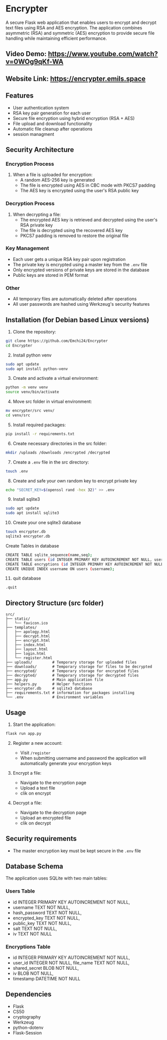 # Encrypter

A secure Flask web application that enables users to encrypt and decrypt text files using RSA and AES encryption. The application combines asymmetric (RSA) and symmetric (AES) encryption to provide secure file handling while maintaining efficient performance.

## Video Demo:  https://www.youtube.com/watch?v=0WOg9qKf-WA

## Website Link:  https://encrypter.emils.space

## Features

- User authentication system
- RSA key pair generation for each user
- Secure file encryption using hybrid encryption (RSA + AES)
- File upload and download functionality
- Automatic file cleanup after operations
- session managment

## Security Architecture

### Encryption Process
1. When a file is uploaded for encryption:
   - A random AES-256 key is generated
   - The file is encrypted using AES in CBC mode with PKCS7 padding
   - The AES key is encrypted using the user's RSA public key

### Decryption Process
1. When decrypting a file:
   - The encrypted AES key is retrieved and decrypted using the user's RSA private key
   - The file is decrypted using the recovered AES key
   - PKCS7 padding is removed to restore the original file

### Key Management
- Each user gets a unique RSA key pair upon registration
- The private key is encrypted using a master key from the `.env` file
- Only encrypted versions of private keys are stored in the database
- Public keys are stored in PEM format

### Other
- All temporary files are automatically deleted after operations
- All user passwords are hashed using Werkzeug's security features

## Installation (for Debian based Linux versions)

1. Clone the repository:
```bash
git clone https://github.com/Emchi24/Encrypter
cd Encrypter
```
2. Install python venv
```bash
sudo apt update
sudo apt install python-venv
```

3. Create and activate a virtual environment:
```bash
python -m venv venv
source venv/bin/activate  
```
4. Move src folder in virtual environment: 
```bash
mv encrypter/src venv/            
cd venv/src    
```
5. Install required packages:
```bash
pip install -r requirements.txt
```

6. Create necessary directories in the src folder:
```bash
mkdir /uploads /downloads /encrypted /decrypted
```

7. Create a `.env` file in the src directory:
```bash
touch .env
```

8. Create and safe your own random key to encrypt private key
```bash
echo "SECRET_KEY=$(openssl rand -hex 32)" >> .env
```

9. Install sqlite3
```bash
sudo apt update
sudo apt install sqlite3
```

10. Create your one sqlite3 database
```bash
touch encrypter.db
sqlite3 encrypter.db
```
Create Tables in database
```bash
CREATE TABLE sqlite_sequence(name,seq);
CREATE TABLE users (id INTEGER PRIMARY KEY AUTOINCREMENT NOT NULL, username TEXT NOT NULL, hash_password TEXT NOT NULL, encrypted_key TEXT NOT NULL, public_key TEXT NOT NULL, salt TEXT NOT NULL, iv TEXT NOT NULL);
CREATE TABLE encryptions (id INTEGER PRIMARY KEY AUTOINCREMENT NOT NULL, user_id INTEGER NOT NULL, file_name TEXT NOT NULL, shared_secret BLOB NOT NULL, iv BLOB NOT NULL, timestamp DATETIME NOT NULL);
CREATE UNIQUE INDEX username ON users (username);
```
11. quit database
```bash
.quit
```
## Directory Structure (src folder)

```
src/
├── static/
│   └── favicon.ico
├── templates/
│   ├── apology.html
│   ├── decrypt.html
│   ├── encrypt.html
│   ├── index.html
│   ├── layout.html
│   ├── login.html
│   └── register.html
├── uploads/         # Temporary storage for uploaded files
├── downloads/       # Temporary storage for files to be decrypted
├── encrypted/       # Temporary storage for encrypted files
├── decrypted/       # Temporary storage for decrypted files
├── app.py           # Main application file
├── helpers.py       # Helper functions
├── encrypter.db     # sqlite3 database 
├── requirements.txt # information for packages installing
└── .env             # Environment variables
```

## Usage

1. Start the application:
```bash
flask run app.py
```

2. Register a new account:
   - Visit `/register`
   - When submitting username and password the application will automatically generate your encryption keys

3. Encrypt a file:
   - Navigate to the encryption page
   - Upload a text file
   - clik on encrypt

4. Decrypt a file:
   - Navigate to the decryption page
   - Upload an encrypted file
   - clik on decrypt

## Security requirements

- The master encryption key must be kept secure in the `.env` file

## Database Schema

The application uses SQLite with two main tables:

### Users Table
- id INTEGER PRIMARY KEY AUTOINCREMENT NOT NULL,
- username TEXT NOT NULL,
- hash_password TEXT NOT NULL,
- encrypted_key TEXT NOT NULL,
- public_key TEXT NOT NULL,
- salt TEXT NOT NULL,
- iv TEXT NOT NULL

### Encryptions Table
- id INTEGER PRIMARY KEY AUTOINCREMENT NOT NULL,
- user_id INTEGER NOT NULL, file_name TEXT NOT NULL,
- shared_secret BLOB NOT NULL,
- iv BLOB NOT NULL,
- timestamp DATETIME NOT NULL

## Dependencies

- Flask
- CS50
- cryptography
- Werkzeug
- python-dotenv
- Flask-Session
